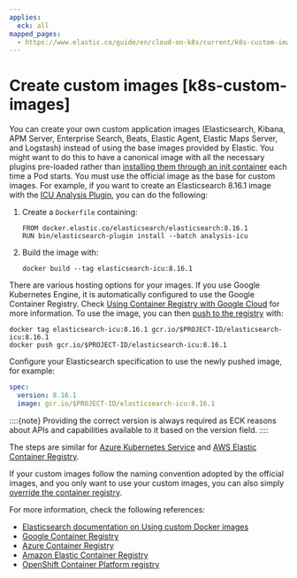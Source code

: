```yaml
---
applies:
  eck: all
mapped_pages:
  - https://www.elastic.co/guide/en/cloud-on-k8s/current/k8s-custom-images.html
---
```


# Create custom images [k8s-custom-images]

You can create your own custom application images (Elasticsearch, Kibana, APM Server, Enterprise Search, Beats, Elastic Agent, Elastic Maps Server, and Logstash) instead of using the base images provided by Elastic. You might want to do this to have a canonical image with all the necessary plugins pre-loaded rather than [installing them through an init container](init-containers-for-plugin-downloads.md) each time a Pod starts.  You must use the official image as the base for custom images. For example, if you want to create an Elasticsearch 8.16.1 image with the [ICU Analysis Plugin](https://www.elastic.co/guide/en/elasticsearch/plugins/current/analysis-icu.html), you can do the following:

1. Create a `Dockerfile` containing:

    ```
    FROM docker.elastic.co/elasticsearch/elasticsearch:8.16.1
    RUN bin/elasticsearch-plugin install --batch analysis-icu
    ```

2. Build the image with:

    ```
    docker build --tag elasticsearch-icu:8.16.1
    ```


There are various hosting options for your images. If you use Google Kubernetes Engine, it is automatically configured to use the Google Container Registry. Check [Using Container Registry with Google Cloud](https://cloud.google.com/container-registry/docs/using-with-google-cloud-platform#google-kubernetes-engine) for more information. To use the image, you can then [push to the registry](https://cloud.google.com/container-registry/docs/pushing-and-pulling#pushing_an_image_to_a_registry) with:

```
docker tag elasticsearch-icu:8.16.1 gcr.io/$PROJECT-ID/elasticsearch-icu:8.16.1
docker push gcr.io/$PROJECT-ID/elasticsearch-icu:8.16.1
```

Configure your Elasticsearch specification to use the newly pushed image, for example:

```yaml
spec:
  version: 8.16.1
  image: gcr.io/$PROJECT-ID/elasticsearch-icu:8.16.1
```

::::{note}
Providing the correct version is always required as ECK reasons about APIs and capabilities available to it based on the version field.
::::


The steps are similar for [Azure Kubernetes Service](https://docs.microsoft.com/en-us/azure/aks/tutorial-kubernetes-prepare-acr) and [AWS Elastic Container Registry](https://docs.aws.amazon.com/AmazonECR/latest/userguide/docker-basics.md#use-ecr).

If your custom images follow the naming convention adopted by the official images, and you only want to use your custom images, you can also simply [override the container registry](air-gapped-install.md#k8s-container-registry-override).

For more information, check the following references:

* [Elasticsearch documentation on Using custom Docker images](https://www.elastic.co/guide/en/elasticsearch/reference/current/docker.html#_c_customized_image)
* [Google Container Registry](https://cloud.google.com/container-registry/docs/how-to)
* [Azure Container Registry](https://docs.microsoft.com/en-us/azure/container-registry/)
* [Amazon Elastic Container Registry](https://docs.aws.amazon.com/AmazonECR/latest/userguide/what-is-ecr.md)
* [OpenShift Container Platform registry](https://docs.openshift.com/container-platform/4.12/registry/index.md)

